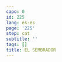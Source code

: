 ```yaml
---
capo: 0
id: 225
lang: es-es
page: '225'
step: cat
subtitle: ''
tags: []
title: EL SEMBRADOR
---
```

